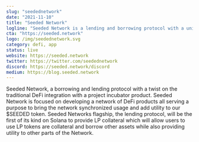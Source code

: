 ```yaml
---
slug: "seedednetwork"
date: "2021-11-10"
title: "Seeded Network"
logline: "Seeded Network is a lending and borrowing protocol with a unique incubator product on Solana."
cta: "https://seeded.network"
logo: /img/seedednetwork.svg
category: defi, app
status: live
website: https://seeded.network
twitter: https://twitter.com/seedednetwork
discord: https://seeded.network/discord
medium: https://blog.seeded.network
---
```


Seeded Network, a borrowing and lending protocol with a twist on the traditional DeFi integration with a project incubator product. Seeded Network is focused on developing a network of DeFi products all serving a purpose to bring the network synchronized usage and add utility to our $SEEDED token. Seeded Networks flagship, the lending protocol, will be the first of its kind on Solana to provide LP collateral which will allow users to use LP tokens are collateral and borrow other assets while also providing utility to other parts of the Network.
